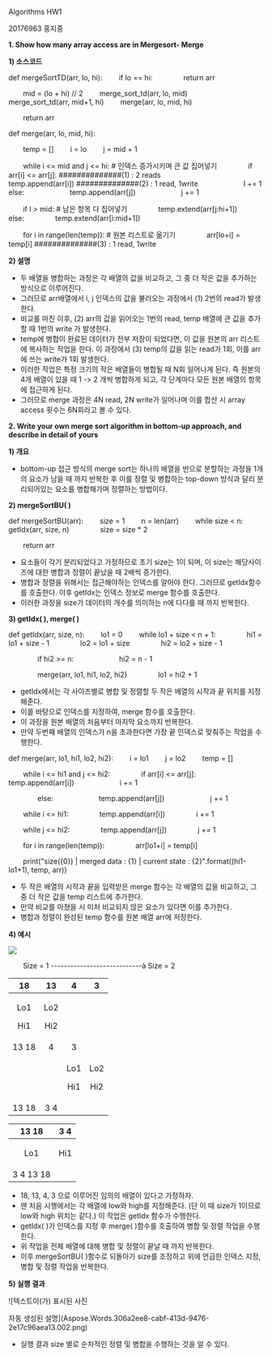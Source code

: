 ﻿Algorithms HW1

20176963 홍지중

**1. Show how many array access are in Mergesort- Merge**

**1) 소스코드**

def mergeSortTD(arr, lo, hi):
`    `if lo == hi:
`        `return arr

`    `mid = (lo + hi) // 2
`    `merge\_sort\_td(arr, lo, mid)
`    `merge\_sort\_td(arr, mid+1, hi)
`    `merge(arr, lo, mid, hi)

`    `return arr



def merge(arr, lo, mid, hi):

`    `temp = []
`    `i = lo
`    `j = mid + 1

`    `while i <= mid and j <= hi: 	# 인덱스 증가시키며 큰 값 집어넣기
`        `if arr[i] <= arr[j]: 		##############(1) : 2 reads
`            `temp.append(arr[i]) 	##############(2) : 1 read, 1write
`            `I += 1
`        `else:
`            `temp.append(arr[j])
`            `j += 1

`    `if I > mid: 			# 남은 항목 다 집어넣기
`        `temp.extend(arr[j:hi+1])
`    `else:
`        `temp.extend(arr[i:mid+1])

`    `for i in range(len(temp)): 		# 원본 리스트로 옮기기
`        `arr[lo+i] = temp[i]		##############(3) : 1 read, 1write


**2) 설명**

- 두 배열을 병합하는 과정은 각 배열의 값을 비교하고, 그 중 더 작은 값을 추가하는 방식으로 이루어진다. 
- 그러므로 arr배열에서 i, j 인덱스의 값을 불러오는 과정에서 (1) 2번의 read가 발생한다. 
- 비교를 마친 이후, (2) arr의 값을 읽어오는 1번의 read, temp 배열에 큰 값을 추가할 때 1번의 write 가 발생한다. 
- temp에 병합이 완료된 데이터가 전부 저장이 되었다면, 이 값을 원본의 arr 리스트에 복사하는 작업을 한다. 이 과정에서 (3) temp의 값을 읽는 read가 1회, 이를 arr에 쓰는 write가 1회 발생한다.
- 이러한 작업은 특정 크기의 작은 배열들이 병합될 때 N회 일어나게 된다. 즉 원본의 4개 배열이 있을 때 1 -> 2 개씩 병합하게 되고, 각 단계마다 모든 원본 배열의 항목에 접근하게 된다.  
- 그러므로 merge 과정은 4N read, 2N write가 일어나며 이를 합산 시 array access 횟수는 6N회라고 볼 수 있다. 


**2. Write your own merge sort algorithm in bottom-up approach, and  describe in detail of yours** 

**1) 개요**

- bottom-up 접근 방식의 merge sort는 하나의 배열을 반으로 분할하는 과정을 1개의 요소가 남을 때 까지 반복한 후 이를 정렬 및 병합하는 top-down 방식과 달리 분리되어있는 요소를 병합해가며 정렬하는 방법이다.

**2) mergeSortBU( )**

def mergeSortBU(arr):
`    `size = 1
`    `n = len(arr)
`    `while size < n:
`        `getIdx(arr, size, n)
`        `size = size \* 2

`    `return arr


- 요소들이 각기 분리되었다고 가정하므로 초기 size는 1이 되며, 이 size는 해당사이즈에 대한 병합과 정렬이 끝났을 때 2배씩 증가한다. 
- 병합과 정렬을 위해서는 접근해야하는 인덱스를 알아야 한다. 그러므로 getIdx함수를 호출한다. 이후 getIdx는 인덱스 정보로 merge 함수를 호출한다. 
- 이러한 과정을 size가 데이터의 개수를 의미하는 n에 다다를 때 까지 반복한다. 






**3) getIdx( ), merge( )**

def getIdx(arr, size, n):
`    `lo1 = 0
`    `while lo1 + size < n + 1:
`        `hi1 = lo1 + size - 1
`        `lo2 = lo1 + size
`        `hi2 = lo2 + size - 1

`        `if hi2 >= n:
`            `hi2 = n - 1

`        `merge(arr, lo1, hi1, lo2, hi2)
`        `lo1 = hi2 + 1



- getIdx에서는 각 사이즈별로 병합 및 정렬할 두 작은 배열의 시작과 끝 위치를 지정해준다. 
- 이를 바탕으로 인덱스를 지정하여, merge 함수를 호출한다.
- 이 과정을 원본 배열의 처음부터 마지막 요소까지 반복한다.
- 만약 두번째 배열의 인덱스가 n을 초과한다면 가장 끝 인덱스로 맞춰주는 작업을 수행한다.

def merge(arr, lo1, hi1, lo2, hi2):
`    `i = lo1
`    `j = lo2
`    `temp = []

`    `while i <= hi1 and j <= hi2:
`        `if arr[i] <= arr[j]:
`            `temp.append(arr[i])
`            `i += 1

`        `else:
`            `temp.append(arr[j])
`            `j += 1

`    `while i <= hi1:
`        `temp.append(arr[i])
`        `i += 1

`    `while j <= hi2:
`        `temp.append(arr[j])
`        `j += 1

`    `for i in range(len(temp)):
`        `arr[lo1+i] = temp[i]

`    `print("size({0}) | merged data : {1} | current state : {2}".format((hi1-lo1+1), temp, arr))


- 두 작은 배열의 시작과 끝을 입력받은 merge 함수는 각 배열의 값을 비교하고, 그 중 더 작은 값을 temp 리스트에 추가한다. 
- 만약 비교를 마쳤을 시 미처 비교되지 않은 요소가 있다면 이를 추가한다.
- 병합과 정렬이 완성된 temp 함수를 원본 배열 arr에 저장한다. 


**4) 예시**


![](Aspose.Words.306a2ee8-cabf-413d-9476-2e17c96aea13.001.png)

`    `Size = 1  ----------------------------à  Size = 2

|18|13|4|3|
| :-: | :-: | :-: | :-: |
|<p>Lo1</p><p>Hi1</p>|<p>Lo2</p><p>Hi2</p>|||
|13 18|4|3|
|||<p>Lo1</p><p>Hi1</p>|<p>Lo2</p><p>Hi2</p>|
|13 18|3 4|

|13 18|3 4|
| :-: | :-: |
|<p>Lo1</p><p></p>|<p>Hi1</p><p></p>|<p>Lo2</p><p></p>|<p>Hi2</p><p></p>|
|3  4  13 18|


- 18, 13, 4, 3 으로 이루어진 임의의 배열이 있다고 가정하자.
- 맨 처음 시행에서는 각 배열에 low와 high를 지정해준다. (단 이 때 size가 1이므로 low와 high 위치는 같다.) 이 작업은 getIdx 함수가 수행한다.
- getIdx( )가 인덱스를 지정 후 merge( )함수를 호출하여 병합 및 정렬 작업을 수행한다.
- 위 작업을 전체 배열에 대해 병합 및 정렬이 끝날 때 까지 반복한다.
- 이후  mergeSortBU( )함수로 되돌아가 size를 조정하고 위에 언급한 인덱스 지정, 병합 및 정렬 작업을 반복한다. 

**5) 실행 결과**

![텍스트이(가) 표시된 사진

자동 생성된 설명](Aspose.Words.306a2ee8-cabf-413d-9476-2e17c96aea13.002.png)

- 실행 결과 size 별로 순차적인 정렬 및 병합을 수행하는 것을 알 수 있다.
